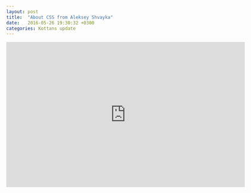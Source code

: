 ```yaml
---
layout: post
title:  "About CSS from Aleksey Shvayka"
date:   2016-05-26 19:30:32 +0300
categories: Kottans update
---
```


<iframe width="640" height="390" src="https://www.youtube.com/embed/9WIVxXoh0O4" frameborder="0" allowfullscreen></iframe>
